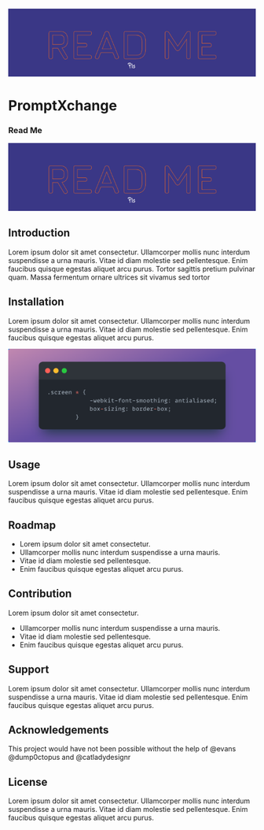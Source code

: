 ![readme](images/readme_1.png)

# PromptXchange

### Read Me

![readme](images/readme_1.png)

## Introduction

Lorem ipsum dolor sit amet consectetur. Ullamcorper mollis nunc interdum suspendisse a urna mauris. Vitae id diam molestie sed pellentesque. Enim faucibus quisque egestas aliquet arcu purus. Tortor sagittis pretium pulvinar quam. Massa fermentum ornare ultrices sit vivamus sed tortor

## Installation

Lorem ipsum dolor sit amet consectetur. Ullamcorper mollis nunc interdum suspendisse a urna mauris. Vitae id diam molestie sed pellentesque. Enim faucibus quisque egestas aliquet arcu purus.

![installation](images/installation_1.png)

## Usage

Lorem ipsum dolor sit amet consectetur. Ullamcorper mollis nunc interdum suspendisse a urna mauris. Vitae id diam molestie sed pellentesque. Enim faucibus quisque egestas aliquet arcu purus.

## Roadmap

- Lorem ipsum dolor sit amet consectetur.
- Ullamcorper mollis nunc interdum suspendisse a urna mauris.
- Vitae id diam molestie sed pellentesque.
- Enim faucibus quisque egestas aliquet arcu purus.

## Contribution

Lorem ipsum dolor sit amet consectetur.

- Ullamcorper mollis nunc interdum suspendisse a urna mauris.
- Vitae id diam molestie sed pellentesque.
- Enim faucibus quisque egestas aliquet arcu purus.

## Support

Lorem ipsum dolor sit amet consectetur. Ullamcorper mollis nunc interdum suspendisse a urna mauris. Vitae id diam molestie sed pellentesque. Enim faucibus quisque egestas aliquet arcu purus.

## Acknowledgements

This project would have not been possible without the help of @evans @dump0ctopus and @catladydesignr

## License

Lorem ipsum dolor sit amet consectetur. Ullamcorper mollis nunc interdum suspendisse a urna mauris. Vitae id diam molestie sed pellentesque. Enim faucibus quisque egestas aliquet arcu purus.
